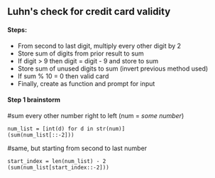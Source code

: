 ## Luhn's check for credit card validity

#### Steps:
  - From second to last digit, multiply every other digit by 2
  - Store sum of digits from prior result to sum
  - If digit > 9 then digit = digit - 9 and store to sum
  - Store sum of unused digits to sum (invert previous method used)
  - If sum % 10 = 0 then valid card
  - Finally, create as function and prompt for input

#### Step 1 brainstorm
#sum every other number right to left
(num = _some number_)
```
num_list = [int(d) for d in str(num)]
(sum(num_list[::-2]))
```
#same, but starting from second to last number
```
start_index = len(num_list) - 2
(sum(num_list[start_index::-2]))
```
